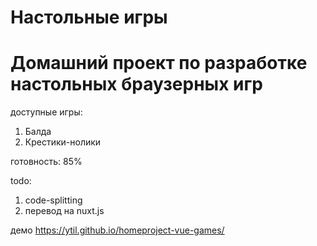 # Настольные игры

# Домашний проект по разработке настольных браузерных игр

доступные игры:
1.  Балда
2.  Крестики-нолики

готовность: 85%

todo:
1. code-splitting
2. перевод на nuxt.js

демо https://ytil.github.io/homeproject-vue-games/

